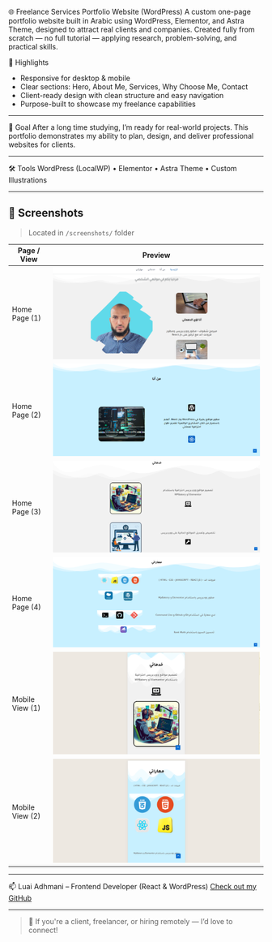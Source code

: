 🌐 Freelance Services Portfolio Website (WordPress)
A custom one-page portfolio website built in Arabic using WordPress, Elementor, and Astra Theme, designed to attract real clients and companies.
Created fully from scratch — no full tutorial — applying research, problem-solving, and practical skills.

🚀 Highlights

- Responsive for desktop & mobile
- Clear sections: Hero, About Me, Services, Why Choose Me, Contact
- Client-ready design with clean structure and easy navigation
- Purpose-built to showcase my freelance capabilities

---

🎯 Goal
After a long time studying, I’m ready for real-world projects.
This portfolio demonstrates my ability to plan, design, and deliver professional websites for clients.

---

🛠️ Tools
WordPress (LocalWP) • Elementor • Astra Theme • Custom Illustrations

---

## 📸 Screenshots

> Located in `/screenshots/` folder

| Page / View        | Preview |
|--------------------|---------|
| Home Page (1)      | ![1](./screenshots/1.PNG) |
| Home Page (2)      | ![2](./screenshots/2.PNG) |
| Home Page (3)      | ![3](./screenshots/3.PNG) |
| Home Page (4)      | ![4](./screenshots/4.PNG) |
| Mobile View (1)    | ![Mobile-1](./screenshots/mobile-1.PNG) |
| Mobile View (2)    | ![Mobile-2](./screenshots/mobile-2.PNG) |

---

📫 Luai Adhmani – Frontend Developer (React & WordPress)
[Check out my GitHub](https://github.com/luaiadhmani)

---

> 💬 If you're a client, freelancer, or hiring remotely — I’d love to connect!
